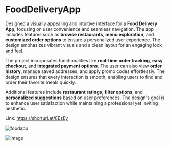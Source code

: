 # FoodDeliveryApp

Designed a visually appealing and intuitive interface for a **Food Delivery App**, focusing on user convenience and seamless navigation. The app includes features such as **browse restaurants**, **menu exploration**, and **customized order options** to ensure a personalized user experience. The design emphasizes vibrant visuals and a clean layout for an engaging look and feel.  

The project incorporates functionalities like **real-time order tracking**, **easy checkout**, and **integrated payment options**. The user can also view **order history**, manage saved addresses, and apply promo codes effortlessly. The design ensures that every interaction is smooth, enabling users to find and order their favorite meals quickly.  

Additional features include **restaurant ratings**, **filter options**, and **personalized suggestions** based on user preferences. The design's goal is to enhance user satisfaction while maintaining a professional yet inviting aesthetic.

Link: https://shorturl.at/EEzEy

![foodapp](https://github.com/user-attachments/assets/6d5f0676-9c0d-4c43-8396-6e0279c6aa88)

![image](https://github.com/user-attachments/assets/f3075aa0-7786-4058-bdd7-06d9b043443f)



